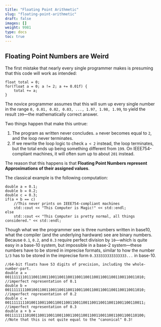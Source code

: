 ```yaml
---
title: "Floating Point Arithmetic"
slug: "floating-point-arithmetic"
draft: false
images: []
weight: 9981
type: docs
toc: true
---
```


## Floating Point Numbers are Weird
The first mistake that nearly every single programmer makes is presuming that this code will work as intended:

    float total = 0;
    for(float a = 0; a != 2; a += 0.01f) {
        total += a;
    }

The novice programmer assumes that this will sum up every single number in the range `0, 0.01, 0.02, 0.03, ..., 1.97, 1.98, 1.99`, to yield the result `199`—the mathematically correct answer.

Two things happen that make this untrue:

 1. The program as written never concludes. `a` never becomes equal to `2`, and the loop never terminates.
 2. If we rewrite the loop logic to check `a < 2` instead, the loop terminates, but the total ends up being something different from `199`. On IEEE754-compliant machines, it will often sum up to about `201` instead.

The reason that this happens is that **Floating Point Numbers represent Approximations of their assigned values**.

The classical example is the following computation:

    double a = 0.1;
    double b = 0.2;
    double c = 0.3;
    if(a + b == c)
        //This never prints on IEEE754-compliant machines
        std::cout << "This Computer is Magic!" << std::endl; 
    else
        std::cout << "This Computer is pretty normal, all things considered." << std::endl;

Though what we the programmer see is three numbers written in base10, what the compiler (and the underlying hardware) see are binary numbers. Because `0.1`, `0.2`, and `0.3` require perfect division by `10`—which is quite easy in a base-10 system, but impossible in a base-2 system—these numbers have to be stored in imprecise formats, similar to how the number `1/3` has to be stored in the imprecise form `0.333333333333333...` in base-10.

    //64-bit floats have 53 digits of precision, including the whole-number-part.
    double a =     0011111110111001100110011001100110011001100110011001100110011010; //imperfect representation of 0.1
    double b =     0011111111001001100110011001100110011001100110011001100110011010; //imperfect representation of 0.2
    double c =     0011111111010011001100110011001100110011001100110011001100110011; //imperfect representation of 0.3
    double a + b = 0011111111010011001100110011001100110011001100110011001100110100; //Note that this is not quite equal to the "canonical" 0.3!


